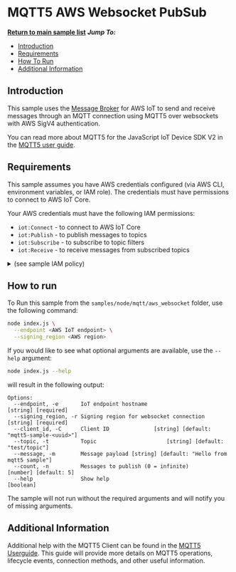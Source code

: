 # MQTT5 AWS Websocket PubSub

[**Return to main sample list**](../../README.md)
*__Jump To:__*
* [Introduction](#introduction)
* [Requirements](#requirements)
* [How To Run](#how-to-run)
* [Additional Information](#additional-information)

## Introduction
This sample uses the
[Message Broker](https://docs.aws.amazon.com/iot/latest/developerguide/iot-message-broker.html)
for AWS IoT to send and receive messages through an MQTT connection using MQTT5 over websockets with AWS SigV4 authentication.

You can read more about MQTT5 for the JavaScript IoT Device SDK V2 in the [MQTT5 user guide](https://github.com/awslabs/aws-crt-nodejs/blob/main/MQTT5-UserGuide.md).

## Requirements

This sample assumes you have AWS credentials configured (via AWS CLI, environment variables, or IAM role). The credentials must have permissions to connect to AWS IoT Core.

Your AWS credentials must have the following IAM permissions:
* `iot:Connect` - to connect to AWS IoT Core
* `iot:Publish` - to publish messages to topics
* `iot:Subscribe` - to subscribe to topic filters
* `iot:Receive` - to receive messages from subscribed topics

<details>
<summary>(see sample IAM policy)</summary>
<pre>
{
  "Version": "2012-10-17",
  "Statement": [
    {
      "Effect": "Allow",
      "Action": [
        "iot:Publish",
        "iot:Receive"
      ],
      "Resource": [
        "arn:aws:iot:<b>region</b>:<b>account</b>:topic/test/topic"
      ]
    },
    {
      "Effect": "Allow",
      "Action": [
        "iot:Subscribe"
      ],
      "Resource": [
        "arn:aws:iot:<b>region</b>:<b>account</b>:topicfilter/test/topic"
      ]
    },
    {
      "Effect": "Allow",
      "Action": [
        "iot:Connect"
      ],
      "Resource": [
        "arn:aws:iot:<b>region</b>:<b>account</b>:client/mqtt5-sample-*"
      ]
    }
  ]
}
</pre>

Replace with the following with the data from your AWS account:
* `<region>`: The AWS IoT Core region where you want to connect. For example `us-east-1`.
* `<account>`: Your AWS account ID.

</details>

## How to run

To Run this sample from the `samples/node/mqtt/aws_websocket` folder, use the following command:

```sh
node index.js \
  --endpoint <AWS IoT endpoint> \
  --signing_region <AWS region>
```
If you would like to see what optional arguments are available, use the `--help` argument:
``` sh
node index.js --help
```

will result in the following output:
```
Options:
  --endpoint, -e       IoT endpoint hostname                   [string] [required]
  --signing_region, -r Signing region for websocket connection [string] [required]
  --client_id, -C      Client ID              [string] [default: "mqtt5-sample-<uuid>"]
  --topic, -t          Topic                      [string] [default: "test/topic"]
  --message, -m        Message payload [string] [default: "Hello from mqtt5 sample"]
  --count, -n          Messages to publish (0 = infinite)      [number] [default: 5]
  --help               Show help                                           [boolean]
```

The sample will not run without the required arguments and will notify you of missing arguments.

## Additional Information
Additional help with the MQTT5 Client can be found in the [MQTT5 Userguide](https://github.com/awslabs/aws-crt-nodejs/blob/main/MQTT5-UserGuide.md). This guide will provide more details on MQTT5 operations, lifecycle events, connection methods, and other useful information.
